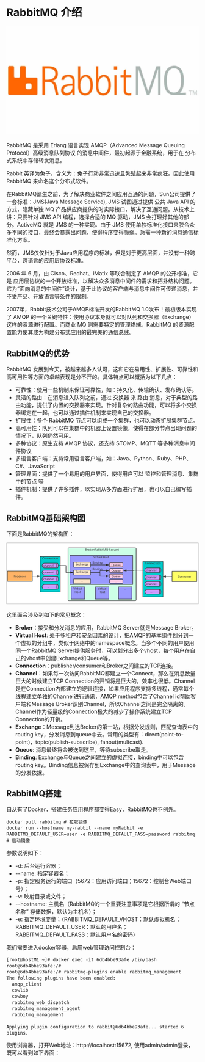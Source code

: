 # RabbitMQ 介绍

![RabbitMQ](../../images/rabbit-mq/RabbitMQ.jpeg)

RabbitMQ 是采用 Erlang 语言实现 AMQP（Advanced Message Queuing Protocol）高级消息队列协议 的消息中间件，最初起源于金融系统，用于在 分布式系统中存储转发消息。

Rabbit 英译为兔子，含义为：兔子行动非常迅速且繁殖起来非常疯狂。因此使用 RabbitMQ 来命名这个分布式软件。

在RabbitMQ诞生之前，为了解决商业软件之间应用互通的问题，Sun公司提供了一套标准：JMS(Java Message Service), JMS 试图通过提供 公共 Java API 的方式，隐藏单独 MQ 产品供应商提供的时实际接口，解决了互通问题。从技术上讲：只要针对 JMS API 编程，选择合适的 MQ 驱动，JMS 会打理好其他的部分。ActiveMQ 就是 JMS 的一种实现。由于 JMS 使用单独标准化接口来胶合众多不同的接口，最终会暴露出问题，使得程序变得脆弱。急需一种新的消息通信标准化方案。

然而，JMS仅仅针对于Java应用程序的标准，但是对于更高层面，并没有一种跨平台，跨语言的应用层协议标准。

2006 年 6 月，由 Cisco、Redhat、iMatix 等联合制定了 AMQP 的公开标准，它是 应用层协议的一个开放标准，以解决众多消息中间件的需求和拓扑结构问题。它为“面向消息的中间件”设计，基于此协议的客户端与消息中间件可传递消息，并不受产品、开放语言等条件的限制。

2007年，Rabbit技术公司于AMQP标准开发的RabbitMQ 1.0发布！最初版本实现了 AMQP 的一个关键特性：使用协议本身就可以对队列和交换器（Exchange）这样的资源进行配置。而商业 MQ 则需要特定的管理终端。RabbitMQ 的资源配置能力使其成为构建分布式应用的最完美的通信总线。

## RabbitMQ的优势

RabbitMQ 发展到今天，被越来越多人认可，这和它在易用性、扩展性、可靠性和高可用性等方面的卓越表现是分不开的。具体特点可以概括为以下几点：

* 可靠性：使用一些机制来保证可靠性，如：持久化、传输确认、发布确认等。
* 灵活的路由：在消息进入队列之前，通过 交换器 来 路由 消息，对于典型的路由功能，提供了内置的交换器来实现。针对复杂的路由功能，可以将多个交换器绑定在一起，也可以通过插件机制来实现自己的交换器。
* 扩展性：多个 RabbitMQ 节点可以组成一个集群，也可以动态扩展集群节点。
* 高可用性：队列可以在集群中的机器上设置镜像，使得在部分节点出现问题的情况下，队列仍然可用。
* 多种协议：原生支持 AMQP 协议，还支持 STOMP、MQTT 等多种消息中间件协议
* 多语言客户端：支持常用语言客户端，如：Java、Python、Ruby、PHP、C#、JavaScript
* 管理界面：提供了一个易用的用户界面，使得用户可以 监控和管理消息、集群中的节点 等
* 插件机制：提供了许多插件，以实现从多方面进行扩展，也可以自己编写插件。

## RabbitMQ基础架构图

下面是RabbitMQ的架构图：

![rabbitmq-architecture](../../images/rabbit-mq/rabbitmq-architecture.png)

这里面会涉及到如下的常见概念：
* **Broker**：接受和分发消息的应用，RabbitMQ Server就是Message Broker。
* **Virtual Host**: 处于多租户和安全因素的设计，把AMQP的基本组件划分到一个虚拟的分组中，类似于网络中的namespace概念。当多个不同的用户使用同一个RabbitMQ Server提供服务时，可以划分出多个vhost，每个用户在自己的vhost中创建Exchange和Queue等。
* **Connection**：publisher/consumer和Broker之间建立的TCP连接。
* **Channel**：如果每一次访问RabbitMQ都建立一个Connect，那么在消息数量巨大的时候建立TCP Connection的开销将是巨大的，效率也很低。Channel是在Connection内部建立的逻辑连接，如果应用程序支持多线程，通常每个线程建立单独的Channel进行通讯，AMQP method包含了Channel id帮助客户端和Message Broker识别Channel，所以Channel之间是完全隔离的。Channel作为轻量级的Connection极大的减少了操作系统建立TCP Connection的开销。
* **Exchange**：Message到达Broker的第一站，根据分发规则，匹配查询表中的routing key，分发消息到queue中去。常用的类型有：direct(point-to-point)，topic(publish-subscribe), fanout(multcast).
* **Queue**: 消息最终将会被送到这里，等待subscribe取走。
* **Binding**: Exchange与Queue之间建立的虚拟连接，binding中可以包含routing key。Binding信息被保存到Exchange中的查询表中，用于Message的分发依据。

## RabbitMQ搭建

自从有了Docker，搭建任务应用程序都变得Easy，RabbitMQ也不例外。

```shell
docker pull rabbitmq # 拉取镜像
docker run --hostname my-rabbit --name myRabbit -e RABBITMQ_DEFAULT_USER=user -e RABBITMQ_DEFAULT_PASS=password rabbitmq # 启动镜像
```

参数说明如下：
* -d: 后台运行容器；
* --name: 指定容器名；
* -p: 指定服务运行的端口（5672：应用访问端口；15672：控制台Web端口号）；
* -v: 映射目录或文件；
* --hostname:  主机名（RabbitMQ的一个重要注意事项是它根据所谓的 “节点名称” 存储数据，默认为主机名）；
* -e: 指定环境变量；（RABBITMQ_DEFAULT_VHOST：默认虚拟机名；RABBITMQ_DEFAULT_USER：默认的用户名；RABBITMQ_DEFAULT_PASS：默认用户名的密码）

我们需要进入docker容器，启用web管理访问控制台：
```
[root@hostM1 ~]# docker exec -it 6db4bbe93afe /bin/bash
root@6db4bbe93afe:/# 
root@6db4bbe93afe:/# rabbitmq-plugins enable rabbitmq_management
The following plugins have been enabled:
  amqp_client
  cowlib
  cowboy
  rabbitmq_web_dispatch
  rabbitmq_management_agent
  rabbitmq_management

Applying plugin configuration to rabbit@6db4bbe93afe... started 6 plugins.
```
使用浏览器，打开Web地址：http://localhost:15672, 使用admin/admin登录，既可以看到如下界面：

